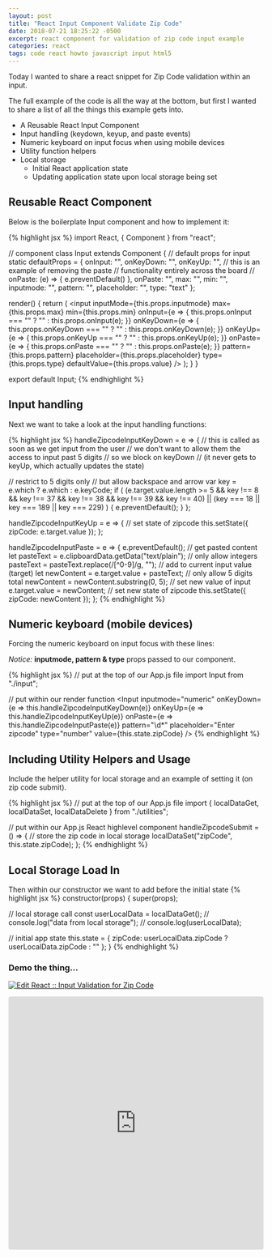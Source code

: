 ```yaml
---
layout: post
title: "React Input Component Validate Zip Code"
date: 2018-07-21 18:25:22 -0500
excerpt: react component for validation of zip code input example
categories: react
tags: code react howto javascript input html5
---
```

Today I wanted to share a react snippet for Zip Code validation within an input.

The full example of the code is all the way at the bottom, but first I wanted to share a list of all the things this example gets into.

* A Reusable React Input Component
* Input handling (keydown, keyup, and paste events)
* Numeric keyboard on input focus when using mobile devices
* Utility function helpers
* Local storage
  * Initial React application state
  * Updating application state upon local storage being set

## Reusable React Component

Below is the boilerplate Input component and how to implement it:

{% highlight jsx %}
import React, { Component } from "react";

// component
class Input extends Component {
  // default props for input
  static defaultProps = {
    onInput: "",
    onKeyDown: "",
    onKeyUp: "",
    // this is an example of removing the paste
    // functionality entirely across the board
    // onPaste: (e) => { e.preventDefault() },
    onPaste: "",
    max: "",
    min: "",
    inputmode: "",
    pattern: "",
    placeholder: "",
    type: "text"
  };

  render() {
    return (
      <input
        inputMode={this.props.inputmode}
        max={this.props.max}
        min={this.props.min}
        onInput={e => {
          this.props.onInput === "" ? "" : this.props.onInput(e);
        }}
        onKeyDown={e => {
          this.props.onKeyDown === "" ? "" : this.props.onKeyDown(e);
        }}
        onKeyUp={e => {
          this.props.onKeyUp === "" ? "" : this.props.onKeyUp(e);
        }}
        onPaste={e => {
          this.props.onPaste === "" ? "" : this.props.onPaste(e);
        }}
        pattern={this.props.pattern}
        placeholder={this.props.placeholder}
        type={this.props.type}
        defaultValue={this.props.value}
      />
    );
  }
}

export default Input;
{% endhighlight %}


## Input handling

Next we want to take a look at the input handling functions:

{% highlight jsx %}
handleZipcodeInputKeyDown = e => {
  // this is called as soon as we get input from the user
  // we don't want to allow them the access to input past 5 digits
  // so we block on keyDown
  // (it never gets to keyUp, which actually updates the state)

  // restrict to 5 digits only
  // but allow backspace and arrow
  var key = e.which ? e.which : e.keyCode;
  if (
    (e.target.value.length >= 5 &&
      key !== 8 &&
      key !== 37 &&
      key !== 38 &&
      key !== 39 &&
      key !== 40) ||
    (key === 18 || key === 189 || key === 229)
  ) {
    e.preventDefault();
  }
};

handleZipcodeInputKeyUp = e => {
  // set state of zipcode
  this.setState({
    zipCode: e.target.value
  });
};

handleZipcodeInputPaste = e => {
  e.preventDefault();
  // get pasted content
  let pasteText = e.clipboardData.getData("text/plain");
  // only allow integers
  pasteText = pasteText.replace(/[^0-9]/g, "");
  // add to current input value (target)
  let newContent = e.target.value + pasteText;
  // only allow 5 digits total
  newContent = newContent.substring(0, 5);
  // set new value of input
  e.target.value = newContent;
  // set new state of zipcode
  this.setState({
    zipCode: newContent
  });
};
{% endhighlight %}


## Numeric keyboard (mobile devices)
Forcing the numeric keyboard on input focus with these lines:

*Notice:* **inputmode, pattern & type** props passed to our component.

{% highlight jsx %}
// put at the top of our App.js file
import Input from "./input";

// put within our render function
<Input
  inputmode="numeric"
  onKeyDown={e => this.handleZipcodeInputKeyDown(e)}
  onKeyUp={e => this.handleZipcodeInputKeyUp(e)}
  onPaste={e => this.handleZipcodeInputPaste(e)}
  pattern="\d*"
  placeholder="Enter zipcode"
  type="number"
  value={this.state.zipCode}
/>
{% endhighlight %}

## Including Utility Helpers and Usage

Include the helper utility for local storage and an example of setting it (on zip code submit).

{% highlight jsx %}
// put at the top of our App.js file
import { localDataGet, localDataSet, localDataDelete } from "./utilities";

// put within our App.js React highlevel component
handleZipcodeSubmit = () => {
  // store the zip code in local storage
  localDataSet("zipCode", this.state.zipCode);
};
{% endhighlight %}

## Local Storage Load In
Then within our constructor we want to add before the initial state
{% highlight jsx %}
constructor(props) {
  super(props);

  // local storage call
  const userLocalData = localDataGet();
  // console.log("data from local storage");
  // console.log(userLocalData);

  // initial app state
  this.state = {
    zipCode: userLocalData.zipCode ? userLocalData.zipCode : ""
  };
}
{% endhighlight %}

### Demo the thing...

[![Edit React :: Input Validation for Zip Code](https://codesandbox.io/static/img/play-codesandbox.svg)](https://codesandbox.io/s/6x909zp3w?autoresize=1&hidenavigation=1&view=preview)

<iframe title="example of input validation code with codesandbox.io" src="https://codesandbox.io/embed/6x909zp3w?autoresize=1&hidenavigation=1&view=preview" style="width:100%; height:500px; border:0; border-radius: 4px; overflow:hidden;" sandbox="allow-modals allow-forms allow-popups allow-scripts allow-same-origin"></iframe>
